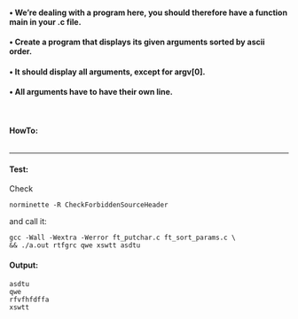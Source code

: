 #### • We’re dealing with a program here, you should therefore have a function main in your .c file.
#### • Create a program that displays its given arguments sorted by ascii order.
#### • It should display all arguments, except for argv[0].
#### • All arguments have to have their own line.
```
         
```
#### HowTo:
```

```
--------  
#### Test:
Check
```
norminette -R CheckForbiddenSourceHeader 
```
and call it:
```
gcc -Wall -Wextra -Werror ft_putchar.c ft_sort_params.c \
&& ./a.out rtfgrc qwe xswtt asdtu
```
#### Output:
```
asdtu
qwe
rfvfhfdffa
xswtt
```